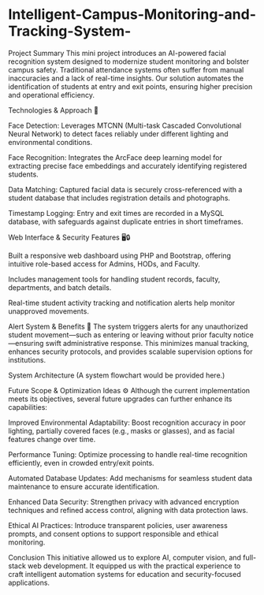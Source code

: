 # Intelligent-Campus-Monitoring-and-Tracking-System-
Project Summary
This mini project introduces an AI-powered facial recognition system designed to modernize student monitoring and bolster campus safety. Traditional attendance systems often suffer from manual inaccuracies and a lack of real-time insights. Our solution automates the identification of students at entry and exit points, ensuring higher precision and operational efficiency.

Technologies & Approach 🧠

Face Detection: Leverages MTCNN (Multi-task Cascaded Convolutional Neural Network) to detect faces reliably under different lighting and environmental conditions.

Face Recognition: Integrates the ArcFace deep learning model for extracting precise face embeddings and accurately identifying registered students.

Data Matching: Captured facial data is securely cross-referenced with a student database that includes registration details and photographs.

Timestamp Logging: Entry and exit times are recorded in a MySQL database, with safeguards against duplicate entries in short timeframes.

Web Interface & Security Features 🖥️🔒

Built a responsive web dashboard using PHP and Bootstrap, offering intuitive role-based access for Admins, HODs, and Faculty.

Includes management tools for handling student records, faculty, departments, and batch details.

Real-time student activity tracking and notification alerts help monitor unapproved movements.

Alert System & Benefits 🔔
The system triggers alerts for any unauthorized student movement—such as entering or leaving without prior faculty notice—ensuring swift administrative response. This minimizes manual tracking, enhances security protocols, and provides scalable supervision options for institutions.

System Architecture
(A system flowchart would be provided here.)

Future Scope & Optimization Ideas ⚙️
Although the current implementation meets its objectives, several future upgrades can further enhance its capabilities:

Improved Environmental Adaptability: Boost recognition accuracy in poor lighting, partially covered faces (e.g., masks or glasses), and as facial features change over time.

Performance Tuning: Optimize processing to handle real-time recognition efficiently, even in crowded entry/exit points.

Automated Database Updates: Add mechanisms for seamless student data maintenance to ensure accurate identification.

Enhanced Data Security: Strengthen privacy with advanced encryption techniques and refined access control, aligning with data protection laws.

Ethical AI Practices: Introduce transparent policies, user awareness prompts, and consent options to support responsible and ethical monitoring.

Conclusion
This initiative allowed us to explore AI, computer vision, and full-stack web development. It equipped us with the practical experience to craft intelligent automation systems for education and security-focused applications.
